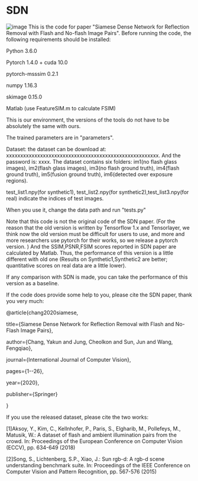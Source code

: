 # SDN
![image](https://github.com/YKChang92/SDN/blob/master/SDN.PNG)
This is the code for paper "Siamese Dense Network for Reflection Removal with Flash and No-flash Image Pairs".  Before running the code, the following requirements should be installed:

Python 3.6.0

Pytorch 1.4.0 + cuda 10.0

pytorch-msssim 0.2.1

numpy 1.16.3 

skimage 0.15.0

Matlab (use FeatureSIM.m to calculate FSIM)

This is our environment, the versions of the tools do not have to be absolutely the same with ours. 

The trained parameters are in "parameters".

Dataset: the dataset can be download at: xxxxxxxxxxxxxxxxxxxxxxxxxxxxxxxxxxxxxxxxxxxxxxxxxxxxxx. And the password is: xxxx. The dataset contains six folders: im1(no flash glass images), im2(flash glass images), im3(no flash ground truth), im4(flash ground truth), im5(fusion ground truth), im6(detected over exposure regions). 

test_list1.npy(for synthetic1), test_list2.npy(for synthetic2),test_list3.npy(for real) indicate the indices of test images.

When you use it, change the data path and run "tests.py"

Note that this code is not the original code of the SDN paper. (For the reason that the old version is written by Tensorflow 1.x and Tensorlayer, we think now the old version must be difficult for users to use, and more and more researchers use pytorch for their works, so we release a pytorch version. )  And the SSIM,PSNR,FSIM  scores reported in SDN paper are calculated by Matlab. Thus, the performance of this version is a little different with old one (Results on Synthetic1,Synthetic2 are better; quantitative scores on real data are a little lower).  

If any comparison with SDN is made, you can take the performance of this version as a baseline.  

If the code does  provide some help to you, please cite the SDN paper, thank you very much:

@article{chang2020siamese,

  title={Siamese Dense Network for Reflection Removal with Flash and No-Flash Image Pairs},
  
  author={Chang, Yakun and Jung, Cheolkon and Sun, Jun and Wang, Fengqiao},
  
  journal={International Journal of Computer Vision},
  
  pages={1--26},
  
  year={2020},
  
  publisher={Springer}
  
}

If you use the released dataset, please cite the two works:

[1]Aksoy, Y., Kim, C., Kellnhofer, P., Paris, S., Elgharib, M., Pollefeys, M., Matusik, W.: A dataset of flash and ambient illumination pairs from the crowd. In: Proceedings of the European Conference on Computer Vision (ECCV), pp. 634-649 (2018)

[2]Song, S., Lichtenberg, S.P., Xiao, J.: Sun rgb-d: A rgb-d scene understanding benchmark suite. In: Proceedings of the IEEE Conference on Computer Vision and Pattern Recognition, pp. 567-576 (2015)
